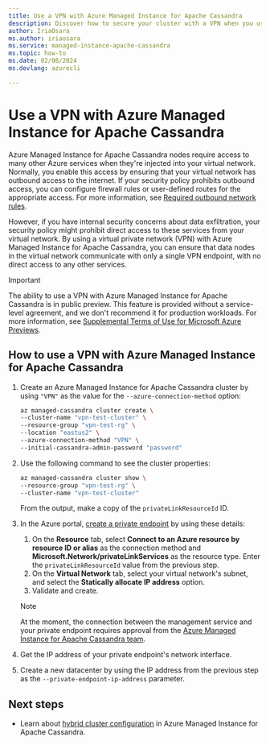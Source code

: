 ```yaml
---
title: Use a VPN with Azure Managed Instance for Apache Cassandra
description: Discover how to secure your cluster with a VPN when you use Azure Managed Instance for Apache Cassandra.
author: IriaOsara
ms.author: iriaosara
ms.service: managed-instance-apache-cassandra
ms.topic: how-to
ms.date: 02/08/2024
ms.devlang: azurecli

---
```

# Use a VPN with Azure Managed Instance for Apache Cassandra

Azure Managed Instance for Apache Cassandra nodes require access to many other Azure services when they're injected into your virtual network. Normally, you enable this access by ensuring that your virtual network has outbound access to the internet. If your security policy prohibits outbound access, you can configure firewall rules or user-defined routes for the appropriate access. For more information, see [Required outbound network rules](network-rules.md).

However, if you have internal security concerns about data exfiltration, your security policy might prohibit direct access to these services from your virtual network. By using a virtual private network (VPN) with Azure Managed Instance for Apache Cassandra, you can ensure that data nodes in the virtual network communicate with only a single VPN endpoint, with no direct access to any other services.

> [!IMPORTANT]
> The ability to use a VPN with Azure Managed Instance for Apache Cassandra is in public preview. This feature is provided without a service-level agreement, and we don't recommend it for production workloads. For more information, see [Supplemental Terms of Use for Microsoft Azure Previews](https://azure.microsoft.com/support/legal/preview-supplemental-terms/).

## How to use a VPN with Azure Managed Instance for Apache Cassandra

1. Create an Azure Managed Instance for Apache Cassandra cluster by using `"VPN"` as the value for the `--azure-connection-method` option:

    ```bash
    az managed-cassandra cluster create \
    --cluster-name "vpn-test-cluster" \
    --resource-group "vpn-test-rg" \
    --location "eastus2" \
    --azure-connection-method "VPN" \
    --initial-cassandra-admin-password "password"
    ```

1. Use the following command to see the cluster properties:

    ```bash
    az managed-cassandra cluster show \
    --resource-group "vpn-test-rg" \
    --cluster-name "vpn-test-cluster"
    ```

    From the output, make a copy of the `privateLinkResourceId` ID.

1. In the Azure portal, [create a private endpoint](../cosmos-db/how-to-configure-private-endpoints.md) by using these details:
    1. On the **Resource** tab, select **Connect to an Azure resource by resource ID or alias** as the connection method and **Microsoft.Network/privateLinkServices** as the resource type. Enter the `privateLinkResourceId` value from the previous step.
    1. On the **Virtual Network** tab, select your virtual network's subnet, and select the **Statically allocate IP address** option.
    1. Validate and create.

   > [!NOTE]
   > At the moment, the connection between the management service and your private endpoint requires approval from the [Azure Managed Instance for Apache Cassandra team](mailto:cassandra-preview@microsoft.com).

1. Get the IP address of your private endpoint's network interface.

1. Create a new datacenter by using the IP address from the previous step as the `--private-endpoint-ip-address` parameter.

## Next steps

- Learn about [hybrid cluster configuration](configure-hybrid-cluster.md) in Azure Managed Instance for Apache Cassandra.
